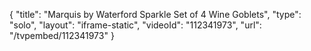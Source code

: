 {
    "title": "Marquis by Waterford Sparkle Set of 4 Wine Goblets",
    "type": "solo",
    "layout": "iframe-static",
    "videoId": "112341973",
    "url": "\/tvpembed\/112341973"
}